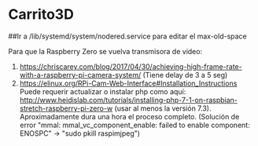 # Carrito3D
##Ir a /lib/systemd/system/nodered.service para editar el max-old-space

Para que la Raspberry Zero se vuelva transmisora de video:
1) https://chriscarey.com/blog/2017/04/30/achieving-high-frame-rate-with-a-raspberry-pi-camera-system/
(Tiene delay de 3 a 5 seg)
2) https://elinux.org/RPi-Cam-Web-Interface#Installation_Instructions
Puede requerir actualizar o instalar php como aquí: http://www.heidislab.com/tutorials/installing-php-7-1-on-raspbian-stretch-raspberry-pi-zero-w (usar al menos la versión 7.3). Aproximadamente dura una hora el proceso completo.
(Solución de error "mmal: mmal_vc_component_enable: failed to enable component: ENOSPC" -> "sudo pkill raspimjpeg")

